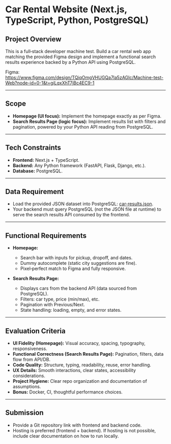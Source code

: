 # Car Rental Website (Next.js, TypeScript, Python, PostgreSQL)

## Project Overview
This is a full‑stack developer machine test. Build a car rental web app matching the provided Figma design and implement a functional search results experience backed by a Python API using PostgreSQL.

Figma: https://www.figma.com/design/TQiqOmgVHUGQa7la5zAGlc/Machine-test-Web?node-id=0-1&t=giLqxXhT7jBc4EC9-1

---

## Scope

- **Homepage (UI focus):** Implement the homepage exactly as per Figma.
- **Search Results Page (logic focus):** Implement results list with filters and pagination, powered by your Python API reading from PostgreSQL.

---

## Tech Constraints

- **Frontend:** Next.js + TypeScript.
- **Backend:** Any Python framework (FastAPI, Flask, Django, etc.).
- **Database:** PostgreSQL.

---

## Data Requirement

- Load the provided JSON dataset into PostgreSQL: [car-results.json](./car-results.json).
- Your backend must query PostgreSQL (not the JSON file at runtime) to serve the search results API consumed by the frontend.

---

## Functional Requirements

- **Homepage:**
  - Search bar with inputs for pickup, dropoff, and dates.
  - Dummy autocomplete (static city suggestions are fine).
  - Pixel‑perfect match to Figma and fully responsive.

- **Search Results Page:**
  - Displays cars from the backend API (data sourced from PostgreSQL).
  - Filters: car type, price (min/max), etc.
  - Pagination with Previous/Next.
  - State handling: loading, empty, and error states.

---

## Evaluation Criteria

- **UI Fidelity (Homepage):** Visual accuracy, spacing, typography, responsiveness.
- **Functional Correctness (Search Results Page):** Pagination, filters, data flow from API/DB.
- **Code Quality:** Structure, typing, readability, reuse, error handling.
- **UX Details:** Smooth interactions, clear states, accessibility considerations.
- **Project Hygiene:** Clear repo organization and documentation of assumptions.
- **Bonus:** Docker, CI, thoughtful performance choices.

---

## Submission

- Provide a Git repository link with frontend and backend code.
- Hosting is preferred (frontend + backend). If hosting is not possible, include clear documentation on how to run locally.
